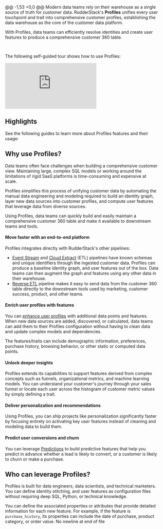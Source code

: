 @@ -1,53 +0,0 @@
Modern data teams rely on their warehouse as a single source of truth for customer data. RudderStack's **Profiles** unifies every user touchpoint and trait into comprehensive customer profiles, establishing the data warehouse as the core of the customer data platform.

With Profiles, data teams can efficiently resolve identities and create user features to produce a comprehensive customer 360 table.


<br />

The following self-guided tour shows how to use Profiles:

<div style={{ position: 'relative', paddingBottom: 'calc(68.98305084745763% + 41px)', height: 0}}><iframe src="https://demo.arcade.software/OAaJFyRn1pkMru7HVJr3?embed" title="QuickStart Profiles" frameborder="0" loading="lazy" webkitallowfullscreen mozallowfullscreen allowFullScreen style={{"position":"absolute","top":"0","left":"0","width":"100%","height":"100%","colorScheme":"light"}}></iframe></div>

## Highlights

See the following guides to learn more about Profiles features and their usage:

## Why use Profiles?

Data teams often face challenges when building a comprehensive customer view. Maintaining large, complex SQL models or working around the limitations of rigid SaaS platforms is time-consuming and expensive at scale.

Profiles simplifies this process of unifying customer data by automating the manual data engineering and modeling required to build an identity graph, layer new data sources into customer profiles, and compute user features that leverage data from diverse sources.

Using Profiles, data teams can quickly build and easily maintain a comprehensive customer 360 table and make it available to downstream teams and tools.

#### Move faster with an end-to-end platform

Profiles integrates directly with RudderStack's other pipelines:

- [Event Stream]("/sources/event-streams/") and [Cloud Extract]("/sources/extract/") (ETL) pipelines have known schemas and unique identifiers through the ingested customer data. Profiles can produce a baseline identity graph, and user features out of the box. Data teams can then augment the graph and features using any other data in their warehouse.
- [Reverse ETL]("/sources/reverse-etl/") pipeline makes it easy to send data from the customer 360 table directly to the downstream tools used by marketing, customer success, product, and other teams.

#### Enrich user profiles with features

You can [enhance user profiles]("/profiles/core-concepts/feature-development.md") with additional data points and features. When new data sources are added, discovered, or calculated, data teams can add them to their Profiles configuration without having to clean data and update complex models and dependencies.

The features/traits can include demographic information, preferences, purchase history, browsing behavior, or other static or computed data points.

#### Unlock deeper insights

Profiles extends its capabilities to support features derived from complex concepts such as funnels, organizational metrics, and machine learning models. You can understand your customer's journey through your sales funnel or locate each user across the histogram of customer metric values by simply defining a trait.

#### Deliver personalization and recommendations

Using Profiles, you can ship projects like personalization significantly faster by focusing entirely on activating key user features instead of cleaning and modeling data to build them.

#### Predict user conversions and churn

You can leverage [Predictions]('/profiles/predictions/_index.md) to build predictive features that help you predict in advance whether a lead is likely to convert, or a customer is likely to churn or make a purchase.

## Who can leverage Profiles?

Profiles is built for data engineers, data scientists, and technical marketers. You can define identity stitching, and user features as configuration files without requiring deep SQL, Python, or technical knowledge.

You can define the associated properties or attributes that provide detailed information for each new feature. For example, if the feature is `purchase_history`, its properties can include the date of purchase, product category, or order value.
No newline at end of file
